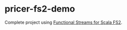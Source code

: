 pricer-fs2-demo
===============

Complete project using [Functional Streams for Scala FS2](https://github.com/functional-streams-for-scala/fs2).

